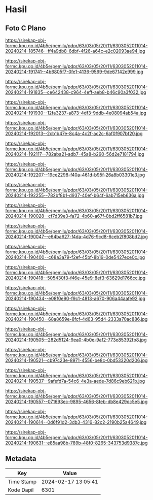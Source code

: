 # Hasil

## Foto C Plano

https://sirekap-obj-formc.kpu.go.id/4b5e/pemilu/pdpr/63/03/05/20/11/6303052011014-20240214-185746--ff4a9db8-6dbf-4f26-a64c-e2c02093ae94.jpg

https://sirekap-obj-formc.kpu.go.id/4b5e/pemilu/pdpr/63/03/05/20/11/6303052011014-20240214-191741--4b6805f7-0fe1-4136-9569-9de67142e999.jpg

https://sirekap-obj-formc.kpu.go.id/4b5e/pemilu/pdpr/63/03/05/20/11/6303052011014-20240214-191835--ce642438-c964-4eff-aeb8-b46c90a3f032.jpg

https://sirekap-obj-formc.kpu.go.id/4b5e/pemilu/pdpr/63/03/05/20/11/6303052011014-20240214-191930--12fa3237-a873-4df3-9ddb-4e08094ab54a.jpg

https://sirekap-obj-formc.kpu.go.id/4b5e/pemilu/pdpr/63/03/05/20/11/6303052011014-20240214-192013--2cb1b47e-8c4a-4c2f-ac2c-6af0f907bf20.jpg

https://sirekap-obj-formc.kpu.go.id/4b5e/pemilu/pdpr/63/03/05/20/11/6303052011014-20240214-192117--782aba21-adb7-45a8-b290-56d2e7181794.jpg

https://sirekap-obj-formc.kpu.go.id/4b5e/pemilu/pdpr/63/03/05/20/11/6303052011014-20240214-192207--19ce2298-f40a-461d-b95f-26a8b03301e3.jpg

https://sirekap-obj-formc.kpu.go.id/4b5e/pemilu/pdpr/63/03/05/20/11/6303052011014-20240214-192255--782bf8b1-d937-40ef-b64f-6ab715eb636a.jpg

https://sirekap-obj-formc.kpu.go.id/4b5e/pemilu/pdpr/63/03/05/20/11/6303052011014-20240214-190028--cf7d39e3-fa72-4b60-a67f-8bd2ff6581b7.jpg

https://sirekap-obj-formc.kpu.go.id/4b5e/pemilu/pdpr/63/03/05/20/11/6303052011014-20240214-190047--e64ba627-f4da-4d76-9cd8-6ceb2f808bd2.jpg

https://sirekap-obj-formc.kpu.go.id/4b5e/pemilu/pdpr/63/03/05/20/11/6303052011014-20240214-190400--c68a3a79-f2ef-45bf-8b19-0de5427ece0c.jpg

https://sirekap-obj-formc.kpu.go.id/4b5e/pemilu/pdpr/63/03/05/20/11/6303052011014-20240214-190418--505430f3-f46e-45e9-8ef3-63629d1766cc.jpg

https://sirekap-obj-formc.kpu.go.id/4b5e/pemilu/pdpr/63/03/05/20/11/6303052011014-20240214-190434--e08f0e90-f9c1-4813-a670-906a44aafe92.jpg

https://sirekap-obj-formc.kpu.go.id/4b5e/pemilu/pdpr/63/03/05/20/11/6303052011014-20240214-190450--68a8659e-8fcf-4d63-95d4-2333a70ac886.jpg

https://sirekap-obj-formc.kpu.go.id/4b5e/pemilu/pdpr/63/03/05/20/11/6303052011014-20240214-190505--282d5124-9ea0-4b0e-9af2-773e85392fb8.jpg

https://sirekap-obj-formc.kpu.go.id/4b5e/pemilu/pdpr/63/03/05/20/11/6303052011014-20240214-190521--cb97c23e-8971-4556-be8c-0bd53320d206.jpg

https://sirekap-obj-formc.kpu.go.id/4b5e/pemilu/pdpr/63/03/05/20/11/6303052011014-20240214-190537--9afefd7a-54c6-4e3a-aede-7d86c9eb621b.jpg

https://sirekap-obj-formc.kpu.go.id/4b5e/pemilu/pdpr/63/03/05/20/11/6303052011014-20240214-190557--071693ec-9895-4656-8feb-db8e429dc5e5.jpg

https://sirekap-obj-formc.kpu.go.id/4b5e/pemilu/pdpr/63/03/05/20/11/6303052011014-20240214-190614--0d6f91d2-3db3-4316-82c2-2190b25a4649.jpg

https://sirekap-obj-formc.kpu.go.id/4b5e/pemilu/pdpr/63/03/05/20/11/6303052011014-20240214-190631--e85aa98b-789b-48f0-8265-343753d9387c.jpg


## Metadata

| Key        | Value               |
| ---------- | ------------------- |
| Time Stamp | 2024-02-17 13:05:41 |
| Kode Dapil | 6301                |



